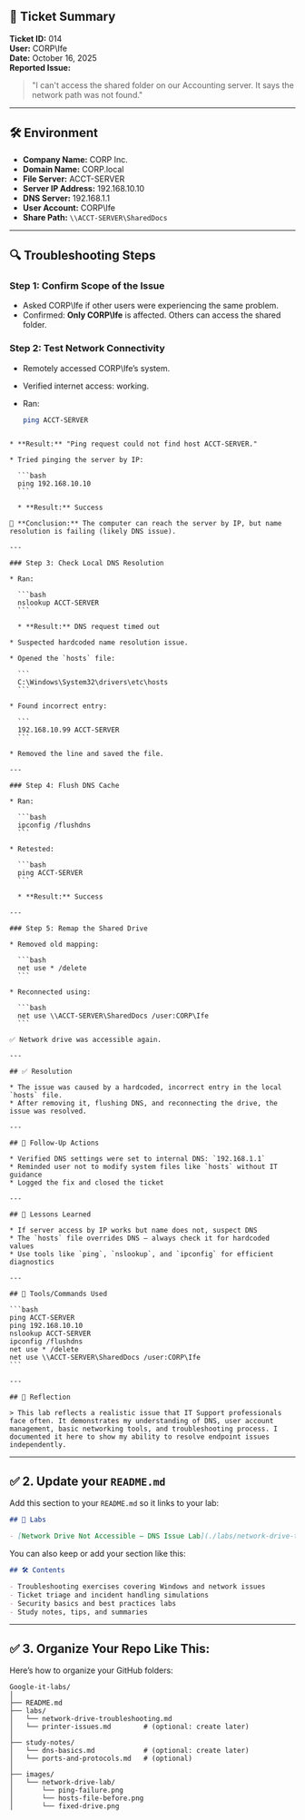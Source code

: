 ## 🧾 Ticket Summary

**Ticket ID:** 014  
**User:** CORP\Ife  
**Date:** October 16, 2025  
**Reported Issue:** 
> "I can't access the shared folder on our Accounting server. It says the network path was not found."

---

## 🛠️ Environment

- **Company Name:** CORP Inc.  
- **Domain Name:** CORP.local  
- **File Server:** ACCT-SERVER  
- **Server IP Address:** 192.168.10.10  
- **DNS Server:** 192.168.1.1  
- **User Account:** CORP\Ife  
- **Share Path:** `\\ACCT-SERVER\SharedDocs`

---

## 🔍 Troubleshooting Steps

### Step 1: Confirm Scope of the Issue

- Asked CORP\Ife if other users were experiencing the same problem.
- Confirmed: **Only CORP\Ife** is affected. Others can access the shared folder.

### Step 2: Test Network Connectivity

- Remotely accessed CORP\Ife’s system.
- Verified internet access: working.
- Ran:

  ```bash
  ping ACCT-SERVER
````

* **Result:** "Ping request could not find host ACCT-SERVER."

* Tried pinging the server by IP:

  ```bash
  ping 192.168.10.10
  ```

  * **Result:** Success

📌 **Conclusion:** The computer can reach the server by IP, but name resolution is failing (likely DNS issue).

---

### Step 3: Check Local DNS Resolution

* Ran:

  ```bash
  nslookup ACCT-SERVER
  ```

  * **Result:** DNS request timed out

* Suspected hardcoded name resolution issue.

* Opened the `hosts` file:

  ```
  C:\Windows\System32\drivers\etc\hosts
  ```

* Found incorrect entry:

  ```
  192.168.10.99 ACCT-SERVER
  ```

* Removed the line and saved the file.

---

### Step 4: Flush DNS Cache

* Ran:

  ```bash
  ipconfig /flushdns
  ```

* Retested:

  ```bash
  ping ACCT-SERVER
  ```

  * **Result:** Success

---

### Step 5: Remap the Shared Drive

* Removed old mapping:

  ```bash
  net use * /delete
  ```

* Reconnected using:

  ```bash
  net use \\ACCT-SERVER\SharedDocs /user:CORP\Ife
  ```

✅ Network drive was accessible again.

---

## ✅ Resolution

* The issue was caused by a hardcoded, incorrect entry in the local `hosts` file.
* After removing it, flushing DNS, and reconnecting the drive, the issue was resolved.

---

## 🔁 Follow-Up Actions

* Verified DNS settings were set to internal DNS: `192.168.1.1`
* Reminded user not to modify system files like `hosts` without IT guidance
* Logged the fix and closed the ticket

---

## 📘 Lessons Learned

* If server access by IP works but name does not, suspect DNS
* The `hosts` file overrides DNS — always check it for hardcoded values
* Use tools like `ping`, `nslookup`, and `ipconfig` for efficient diagnostics

---

## 🧰 Tools/Commands Used

```bash
ping ACCT-SERVER
ping 192.168.10.10
nslookup ACCT-SERVER
ipconfig /flushdns
net use * /delete
net use \\ACCT-SERVER\SharedDocs /user:CORP\Ife
```

---

## 🧠 Reflection

> This lab reflects a realistic issue that IT Support professionals face often. It demonstrates my understanding of DNS, user account management, basic networking tools, and troubleshooting process. I documented it here to show my ability to resolve endpoint issues independently.

````

---

## ✅ 2. Update your `README.md`

Add this section to your `README.md` so it links to your lab:

```markdown
## 🔬 Labs

- [Network Drive Not Accessible – DNS Issue Lab](./labs/network-drive-troubleshooting.md)
````

You can also keep or add your section like this:

```markdown
## 🛠️ Contents

- Troubleshooting exercises covering Windows and network issues
- Ticket triage and incident handling simulations
- Security basics and best practices labs
- Study notes, tips, and summaries
```

---

## ✅ 3. Organize Your Repo Like This:

Here’s how to organize your GitHub folders:

```
Google-it-labs/
│
├── README.md
├── labs/
│   └── network-drive-troubleshooting.md
│   └── printer-issues.md        # (optional: create later)
│
├── study-notes/
│   └── dns-basics.md            # (optional: create later)
│   └── ports-and-protocols.md   # (optional)
│
├── images/
│   └── network-drive-lab/
│       └── ping-failure.png
│       └── hosts-file-before.png
│       └── fixed-drive.png
```
